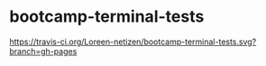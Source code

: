 # bootcamp-terminal-tests
https://travis-ci.org/Loreen-netizen/bootcamp-terminal-tests.svg?branch=gh-pages